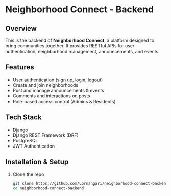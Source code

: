 # Neighborhood Connect - Backend

## Overview  
This is the backend of **Neighborhood Connect**, a platform designed to bring communities together. It provides RESTful APIs for user authentication, neighborhood management, announcements, and events.  

## Features  
-  User authentication (sign up, login, logout)  
-  Create and join neighborhoods  
-  Post and manage announcements & events  
-  Comments and interactions on posts  
-  Role-based access control (Admins & Residents)  

## Tech Stack  
- Django  
- Django REST Framework (DRF)  
- PostgreSQL  
- JWT Authentication 


## Installation & Setup  
1. Clone the repo  
   ```bash
   git clone https://github.com/Lornangari/neighborhood-connect-backend.git
   cd neighborhood-connect-backend
